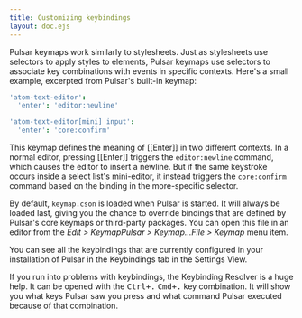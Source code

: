```yaml
---
title: Customizing keybindings
layout: doc.ejs
---
```


Pulsar keymaps work similarly to stylesheets. Just as stylesheets use selectors
to apply styles to elements, Pulsar keymaps use selectors to associate key
combinations with events in specific contexts. Here's a small example, excerpted
from Pulsar's built-in keymap:

```coffee
'atom-text-editor':
  'enter': 'editor:newline'

'atom-text-editor[mini] input':
  'enter': 'core:confirm'
```

This keymap defines the meaning of [[Enter]] in two different contexts.
In a normal editor, pressing [[Enter]] triggers the `editor:newline`
command, which causes the editor to insert a newline. But if the same keystroke
occurs inside a select list's mini-editor, it instead triggers the
`core:confirm` command based on the binding in the more-specific selector.

By default, `keymap.cson` is loaded when Pulsar is started. It will always be loaded last, giving you the chance to override bindings that are defined by Pulsar's core keymaps or third-party packages. You can open this file in an editor from the <span class="platform-linux">_Edit > Keymap_</span><span class="platform-mac">_Pulsar > Keymap…_</span><span class="platform-win">_File > Keymap_</span> menu item.

You can see all the keybindings that are currently configured in your installation of Pulsar in the Keybindings tab in the Settings View.

If you run into problems with keybindings, the Keybinding Resolver is a huge help. It can be opened with the <kbd class="platform-linux platform-win">Ctrl+.</kbd> <kbd class="platform-mac">Cmd+.</kbd> key combination. It will show you what keys Pulsar saw you press and what command Pulsar executed because of that combination.

